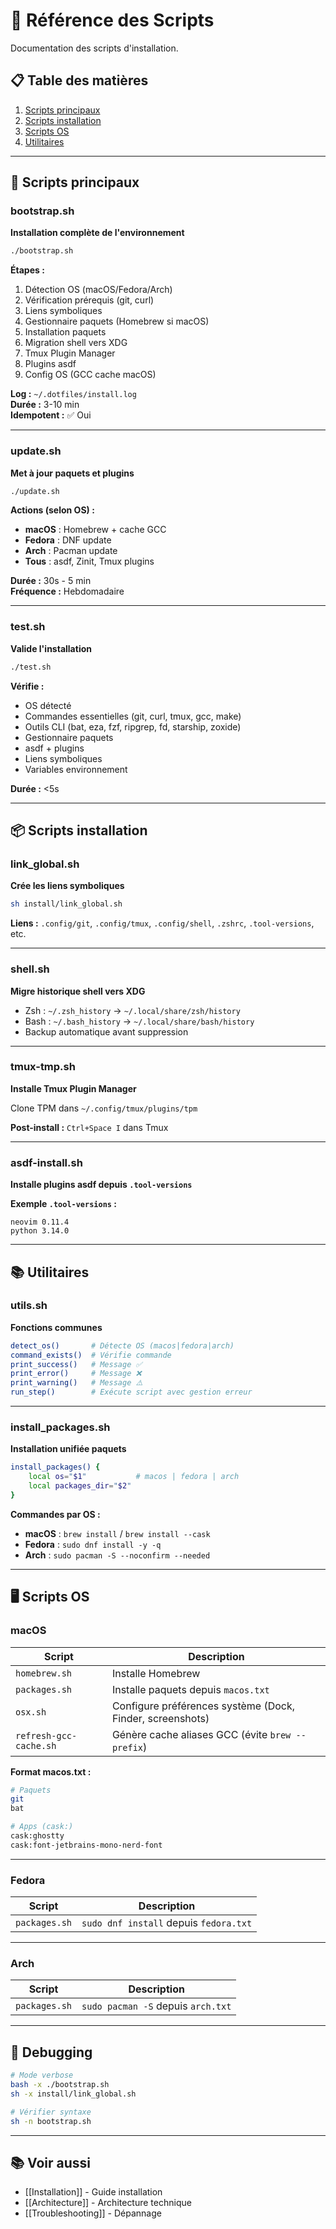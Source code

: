 # 📜 Référence des Scripts

Documentation des scripts d'installation.

## 📋 Table des matières

1. [Scripts principaux](#scripts-principaux)
2. [Scripts installation](#scripts-installation)
3. [Scripts OS](#scripts-os)
4. [Utilitaires](#utilitaires)

---

## 🚀 Scripts principaux

### bootstrap.sh

**Installation complète de l'environnement**

```bash
./bootstrap.sh
```

**Étapes :**
1. Détection OS (macOS/Fedora/Arch)
2. Vérification prérequis (git, curl)
3. Liens symboliques
4. Gestionnaire paquets (Homebrew si macOS)
5. Installation paquets
6. Migration shell vers XDG
7. Tmux Plugin Manager
8. Plugins asdf
9. Config OS (GCC cache macOS)

**Log :** `~/.dotfiles/install.log`  
**Durée :** 3-10 min  
**Idempotent :** ✅ Oui

---

### update.sh

**Met à jour paquets et plugins**

```bash
./update.sh
```

**Actions (selon OS) :**
- **macOS** : Homebrew + cache GCC
- **Fedora** : DNF update
- **Arch** : Pacman update
- **Tous** : asdf, Zinit, Tmux plugins

**Durée :** 30s - 5 min  
**Fréquence :** Hebdomadaire

---

### test.sh

**Valide l'installation**

```bash
./test.sh
```

**Vérifie :**
- OS détecté
- Commandes essentielles (git, curl, tmux, gcc, make)
- Outils CLI (bat, eza, fzf, ripgrep, fd, starship, zoxide)
- Gestionnaire paquets
- asdf + plugins
- Liens symboliques
- Variables environnement

**Durée :** <5s

---

## 📦 Scripts installation

### link_global.sh

**Crée les liens symboliques**

```bash
sh install/link_global.sh
```

**Liens :** `.config/git`, `.config/tmux`, `.config/shell`, `.zshrc`, `.tool-versions`, etc.

---

### shell.sh

**Migre historique shell vers XDG**

- Zsh : `~/.zsh_history` → `~/.local/share/zsh/history`
- Bash : `~/.bash_history` → `~/.local/share/bash/history`
- Backup automatique avant suppression

---

### tmux-tmp.sh

**Installe Tmux Plugin Manager**

Clone TPM dans `~/.config/tmux/plugins/tpm`

**Post-install :** `Ctrl+Space I` dans Tmux

---

### asdf-install.sh

**Installe plugins asdf depuis `.tool-versions`**

**Exemple `.tool-versions` :**
```
neovim 0.11.4
python 3.14.0
```

---

## 📚 Utilitaires

### utils.sh

**Fonctions communes**

```bash
detect_os()       # Détecte OS (macos|fedora|arch)
command_exists()  # Vérifie commande
print_success()   # Message ✅
print_error()     # Message ❌
print_warning()   # Message ⚠️
run_step()        # Exécute script avec gestion erreur
```

---

### install_packages.sh

**Installation unifiée paquets**

```bash
install_packages() {
    local os="$1"           # macos | fedora | arch
    local packages_dir="$2"
}
```

**Commandes par OS :**
- **macOS** : `brew install` / `brew install --cask`
- **Fedora** : `sudo dnf install -y -q`
- **Arch** : `sudo pacman -S --noconfirm --needed`

---

## 🖥️ Scripts OS

### macOS

| Script | Description |
|--------|-------------|
| `homebrew.sh` | Installe Homebrew |
| `packages.sh` | Installe paquets depuis `macos.txt` |
| `osx.sh` | Configure préférences système (Dock, Finder, screenshots) |
| `refresh-gcc-cache.sh` | Génère cache aliases GCC (évite `brew --prefix`) |

**Format macos.txt :**
```bash
# Paquets
git
bat

# Apps (cask:)
cask:ghostty
cask:font-jetbrains-mono-nerd-font
```

---

### Fedora

| Script | Description |
|--------|-------------|
| `packages.sh` | `sudo dnf install` depuis `fedora.txt` |

---

### Arch

| Script | Description |
|--------|-------------|
| `packages.sh` | `sudo pacman -S` depuis `arch.txt` |

---

## 🐛 Debugging

```bash
# Mode verbose
bash -x ./bootstrap.sh
sh -x install/link_global.sh

# Vérifier syntaxe
sh -n bootstrap.sh
```

---

## 📚 Voir aussi

- [[Installation]] - Guide installation
- [[Architecture]] - Architecture technique
- [[Troubleshooting]] - Dépannage

